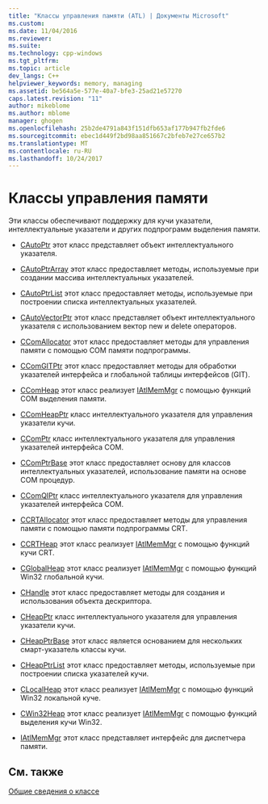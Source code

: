 ```yaml
---
title: "Классы управления памяти (ATL) | Документы Microsoft"
ms.custom: 
ms.date: 11/04/2016
ms.reviewer: 
ms.suite: 
ms.technology: cpp-windows
ms.tgt_pltfrm: 
ms.topic: article
dev_langs: C++
helpviewer_keywords: memory, managing
ms.assetid: be564a5e-577e-40a7-bfe3-25ad21e57270
caps.latest.revision: "11"
author: mikeblome
ms.author: mblome
manager: ghogen
ms.openlocfilehash: 25b2de4791a843f151dfb653af177b947fb2fde6
ms.sourcegitcommit: ebec1d449f2bd98aa851667c2bfeb7e27ce657b2
ms.translationtype: MT
ms.contentlocale: ru-RU
ms.lasthandoff: 10/24/2017
---
```

# <a name="memory-management-classes"></a>Классы управления памяти
Эти классы обеспечивают поддержку для кучи указатели, интеллектуальные указатели и других подпрограмм выделения памяти.  
  
-   [CAutoPtr](../atl/reference/cautoptr-class.md) этот класс представляет объект интеллектуального указателя.  
  
-   [CAutoPtrArray](../atl/reference/cautoptrarray-class.md) этот класс предоставляет методы, используемые при создании массива интеллектуальных указателей.  
  
-   [CAutoPtrList](../atl/reference/cautoptrlist-class.md) этот класс предоставляет методы, используемые при построении списка интеллектуальных указателей.  
  
-   [CAutoVectorPtr](../atl/reference/cautovectorptr-class.md) этот класс представляет объект интеллектуального указателя с использованием вектор new и delete операторов.  
  
-   [CComAllocator](../atl/reference/ccomallocator-class.md) этот класс предоставляет методы для управления памяти с помощью COM памяти подпрограммы.  
  
-   [CComGITPtr](../atl/reference/ccomgitptr-class.md) этот класс предоставляет методы для обработки указателей интерфейса и глобальной таблицы интерфейсов (GIT).  
  
-   [CComHeap](../atl/reference/ccomheap-class.md) этот класс реализует [IAtlMemMgr](../atl/reference/iatlmemmgr-class.md) с помощью функций COM выделения памяти.  
  
-   [CComHeapPtr](../atl/reference/ccomheapptr-class.md) класс интеллектуального указателя для управления указатели кучи.  
  
-   [CComPtr](../atl/reference/ccomptr-class.md) класс интеллектуального указателя для управления указателей интерфейса СОМ.  
  
-   [CComPtrBase](../atl/reference/ccomptrbase-class.md) этот класс предоставляет основу для классов интеллектуальных указателей, использование памяти на основе COM процедур.  
  
-   [CComQIPtr](../atl/reference/ccomqiptr-class.md) класс интеллектуального указателя для управления указателей интерфейса СОМ.  
  
-   [CCRTAllocator](../atl/reference/ccrtallocator-class.md) этот класс предоставляет методы для управления памяти с помощью памяти подпрограммы CRT.  
  
-   [CCRTHeap](../atl/reference/ccrtheap-class.md) этот класс реализует [IAtlMemMgr](../atl/reference/iatlmemmgr-class.md) с помощью функций кучи CRT.  
  
-   [CGlobalHeap](../atl/reference/cglobalheap-class.md) этот класс реализует [IAtlMemMgr](../atl/reference/iatlmemmgr-class.md) с помощью функций Win32 глобальной кучи.  
  
-   [CHandle](../atl/reference/chandle-class.md) этот класс предоставляет методы для создания и использования объекта дескриптора.  
  
-   [CHeapPtr](../atl/reference/cheapptr-class.md) класс интеллектуального указателя для управления указатели кучи.  
  
-   [CHeapPtrBase](../atl/reference/cheapptrbase-class.md) этот класс является основанием для нескольких смарт-указатель классы кучи.  
  
-   [CHeapPtrList](../atl/reference/cheapptrlist-class.md) этот класс предоставляет методы, используемые при построении списка указателей кучи.  
  
-   [CLocalHeap](../atl/reference/clocalheap-class.md) этот класс реализует [IAtlMemMgr](../atl/reference/iatlmemmgr-class.md) с помощью функций Win32 локальной куче.  
  
-   [CWin32Heap](../atl/reference/cwin32heap-class.md) этот класс реализует [IAtlMemMgr](../atl/reference/iatlmemmgr-class.md) с помощью функций выделения кучи Win32.  
  
-   [IAtlMemMgr](../atl/reference/iatlmemmgr-class.md) этот класс представляет интерфейс для диспетчера памяти.  
  
## <a name="see-also"></a>См. также  
 [Общие сведения о классе](../atl/atl-class-overview.md)

